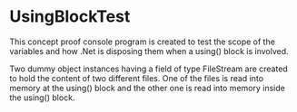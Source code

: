 # UsingBlockTest
This concept proof console program is created to test the scope of the variables and how .Net is disposing them when a using() block is involved.

Two dummy object instances having a field of type FileStream are created to hold the content of two different files. One of the files is read into memory at the using() block and the other one is read into memory inside the using() block.
